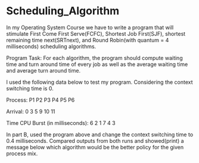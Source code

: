 # Scheduling_Algorithm


In my Operating System Course we have to write a program that will stimulate First Come First Serve(FCFC), Shortest Job First(SJF), shortest remaining time next(SRTnext), and Round Robin(with quantum = 4 milliseconds) scheduling algorithms.

Program Task: For each algorithm, the program should compute waiting time and turn around time of every job as well as the average waiting time and average turn around time.

I used the following data below to test my program. Considering the context switching time is 0.

Process: P1 P2 P3 P4 P5 P6

Arrival: 0 3 5 9 10 11

Time CPU Burst (in milliseconds): 6 2 1 7 4 3

In part B, used the program above and change the context switching time to 0.4 milliseconds. Compared outputs from both runs and showed(print) a message below which algorithm would be the better policy for the given process mix.

